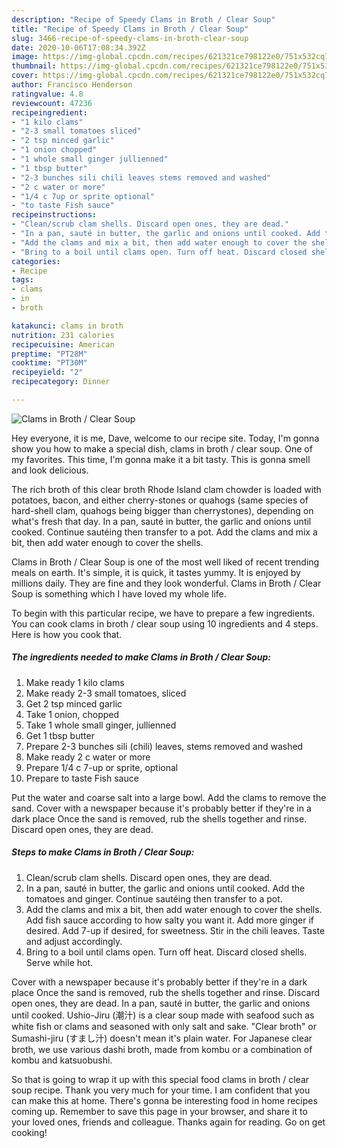 ```yaml
---
description: "Recipe of Speedy Clams in Broth / Clear Soup"
title: "Recipe of Speedy Clams in Broth / Clear Soup"
slug: 3466-recipe-of-speedy-clams-in-broth-clear-soup
date: 2020-10-06T17:08:34.392Z
image: https://img-global.cpcdn.com/recipes/621321ce798122e0/751x532cq70/clams-in-broth-clear-soup-recipe-main-photo.jpg
thumbnail: https://img-global.cpcdn.com/recipes/621321ce798122e0/751x532cq70/clams-in-broth-clear-soup-recipe-main-photo.jpg
cover: https://img-global.cpcdn.com/recipes/621321ce798122e0/751x532cq70/clams-in-broth-clear-soup-recipe-main-photo.jpg
author: Francisco Henderson
ratingvalue: 4.8
reviewcount: 47236
recipeingredient:
- "1 kilo clams"
- "2-3 small tomatoes sliced"
- "2 tsp minced garlic"
- "1 onion chopped"
- "1 whole small ginger jullienned"
- "1 tbsp butter"
- "2-3 bunches sili chili leaves stems removed and washed"
- "2 c water or more"
- "1/4 c 7up or sprite optional"
- "to taste Fish sauce"
recipeinstructions:
- "Clean/scrub clam shells. Discard open ones, they are dead."
- "In a pan, sauté in butter, the garlic and onions until cooked. Add the tomatoes and ginger. Continue sautéing then transfer to a pot."
- "Add the clams and mix a bit, then add water enough to cover the shells. Add fish sauce according to how salty you want it. Add more ginger if desired. Add 7-up if desired, for sweetness. Stir in the chili leaves. Taste and adjust accordingly."
- "Bring to a boil until clams open. Turn off heat. Discard closed shells. Serve while hot."
categories:
- Recipe
tags:
- clams
- in
- broth

katakunci: clams in broth 
nutrition: 231 calories
recipecuisine: American
preptime: "PT28M"
cooktime: "PT30M"
recipeyield: "2"
recipecategory: Dinner

---
```



![Clams in Broth / Clear Soup](https://img-global.cpcdn.com/recipes/621321ce798122e0/751x532cq70/clams-in-broth-clear-soup-recipe-main-photo.jpg)

Hey everyone, it is me, Dave, welcome to our recipe site. Today, I'm gonna show you how to make a special dish, clams in broth / clear soup. One of my favorites. This time, I'm gonna make it a bit tasty. This is gonna smell and look delicious.

The rich broth of this clear broth Rhode Island clam chowder is loaded with potatoes, bacon, and either cherry-stones or quahogs (same species of hard-shell clam, quahogs being bigger than cherrystones), depending on what&#39;s fresh that day. In a pan, sauté in butter, the garlic and onions until cooked. Continue sautéing then transfer to a pot. Add the clams and mix a bit, then add water enough to cover the shells.

Clams in Broth / Clear Soup is one of the most well liked of recent trending meals on earth. It's simple, it is quick, it tastes yummy. It is enjoyed by millions daily. They are fine and they look wonderful. Clams in Broth / Clear Soup is something which I have loved my whole life.


To begin with this particular recipe, we have to prepare a few ingredients. You can cook clams in broth / clear soup using 10 ingredients and 4 steps. Here is how you cook that.

<!--inarticleads1-->

##### The ingredients needed to make Clams in Broth / Clear Soup:

1. Make ready 1 kilo clams
1. Make ready 2-3 small tomatoes, sliced
1. Get 2 tsp minced garlic
1. Take 1 onion, chopped
1. Take 1 whole small ginger, jullienned
1. Get 1 tbsp butter
1. Prepare 2-3 bunches sili (chili) leaves, stems removed and washed
1. Make ready 2 c water or more
1. Prepare 1/4 c 7-up or sprite, optional
1. Prepare to taste Fish sauce


Put the water and coarse salt into a large bowl. Add the clams to remove the sand. Cover with a newspaper because it&#39;s probably better if they&#39;re in a dark place Once the sand is removed, rub the shells together and rinse. Discard open ones, they are dead. 

<!--inarticleads2-->

##### Steps to make Clams in Broth / Clear Soup:

1. Clean/scrub clam shells. Discard open ones, they are dead.
1. In a pan, sauté in butter, the garlic and onions until cooked. Add the tomatoes and ginger. Continue sautéing then transfer to a pot.
1. Add the clams and mix a bit, then add water enough to cover the shells. Add fish sauce according to how salty you want it. Add more ginger if desired. Add 7-up if desired, for sweetness. Stir in the chili leaves. Taste and adjust accordingly.
1. Bring to a boil until clams open. Turn off heat. Discard closed shells. Serve while hot.


Cover with a newspaper because it&#39;s probably better if they&#39;re in a dark place Once the sand is removed, rub the shells together and rinse. Discard open ones, they are dead. In a pan, sauté in butter, the garlic and onions until cooked. Ushio-Jiru (潮汁) is a clear soup made with seafood such as white fish or clams and seasoned with only salt and sake. &#34;Clear broth&#34; or Sumashi-jiru (すまし汁) doesn&#39;t mean it&#39;s plain water. For Japanese clear broth, we use various dashi broth, made from kombu or a combination of kombu and katsuobushi. 

So that is going to wrap it up with this special food clams in broth / clear soup recipe. Thank you very much for your time. I am confident that you can make this at home. There's gonna be interesting food in home recipes coming up. Remember to save this page in your browser, and share it to your loved ones, friends and colleague. Thanks again for reading. Go on get cooking!
